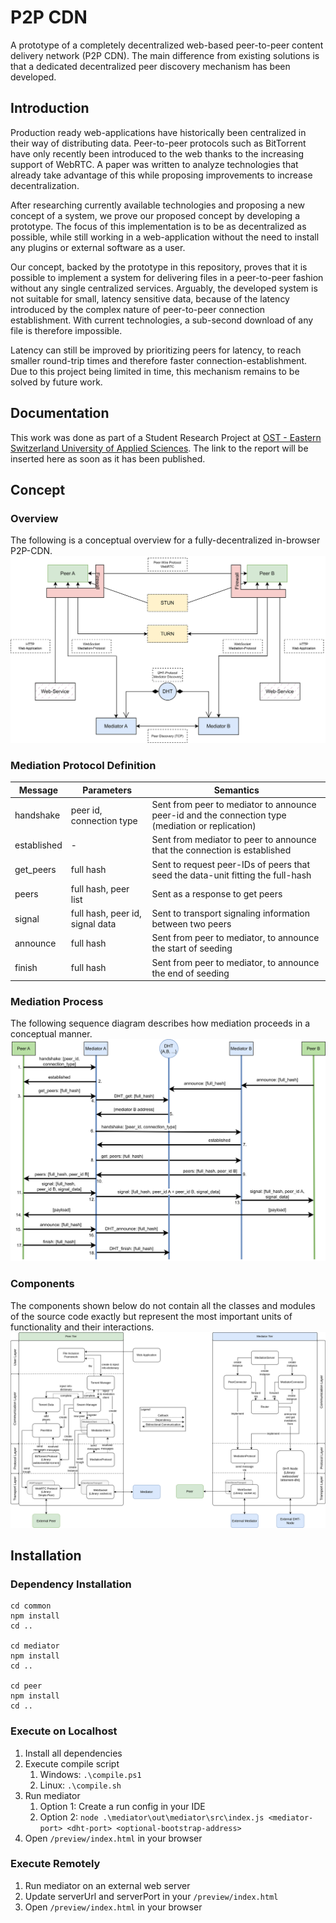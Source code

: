 # P2P CDN
A prototype of a completely decentralized web-based peer-to-peer content delivery network (P2P CDN). The main difference from existing solutions is that a dedicated decentralized peer discovery mechanism has been developed.

## Introduction
Production ready web-applications have historically been centralized in their way of distributing data. Peer-to-peer protocols such as BitTorrent have only recently been introduced to the web thanks to the increasing support of WebRTC. A paper was written to analyze technologies that already take advantage of this while proposing improvements to increase decentralization.

After researching currently available technologies and proposing a new concept of a system, we prove our proposed concept by developing a prototype. The focus of this implementation is to be as decentralized as possible, while still working in a web-application without the need to install any plugins or external software as a user.

Our concept, backed by the prototype in this repository, proves that it is possible to implement a system for delivering files in a peer-to-peer fashion without any single centralized services. Arguably, the developed system is not suitable for small, latency sensitive data, because of the latency introduced by the complex nature of peer-to-peer connection establishment. With current technologies, a sub-second download of any file is therefore impossible.

Latency can still be improved by prioritizing peers for latency, to reach smaller round-trip times and therefore faster connection-establishment. Due to this project being limited in time, this mechanism remains to be solved by future work.

## Documentation
This work was done as part of a Student Research Project at [OST - Eastern Switzerland University of Applied Sciences](https://www.ost.ch/en/). The link to the report will be inserted here as soon as it has been published.

## Concept
### Overview
The following is a conceptual overview for a fully-decentralized in-browser P2P-CDN.  
![Conceptual Overview](./images/conceptual-overview.png "Conceptual Overview")

### Mediation Protocol Definition
| Message | Parameters | Semantics |
| - | - | - |
| handshake | peer id, connection type | Sent from peer to mediator to announce peer-id and the connection type (mediation or replication) |
| established | - | Sent from mediator to peer to announce that the connection is established |
| get_peers | full hash | Sent to request peer-IDs of peers that seed the data-unit fitting the full-hash |
| peers | full hash, peer list | Sent as a response to get peers |
| signal | full hash, peer id, signal data | Sent to transport signaling information between two peers |
| announce | full hash | Sent from peer to mediator, to announce the start of seeding |
| finish | full hash | Sent from peer to mediator, to announce the end of seeding |

### Mediation Process
The following sequence diagram describes how mediation proceeds in a conceptual manner.
![Conceptual Sequence Diagram](./images/conceptual-sequence.png "Conceptual Sequenc Diagram")

### Components
The components shown below do not contain all the classes and modules of the source code exactly but represent the most important units of functionality and their interactions.
![Components](./images/components.png "Components")

## Installation
### Dependency Installation
```
cd common
npm install
cd ..

cd mediator
npm install
cd ..

cd peer
npm install
cd ..
```

### Execute on Localhost
1. Install all dependencies
2. Execute compile script
    1. Windows: `.\compile.ps1`
    2. Linux: `.\compile.sh`
3. Run mediator
    1. Option 1: Create a run config in your IDE
    2. Option 2: `node .\mediator\out\mediator\src\index.js <mediator-port> <dht-port> <optional-bootstrap-address>`
4. Open `/preview/index.html` in your browser

### Execute Remotely
1. Run mediator on an external web server
2. Update serverUrl and serverPort in your `/preview/index.html`
4. Open `/preview/index.html` in your browser
